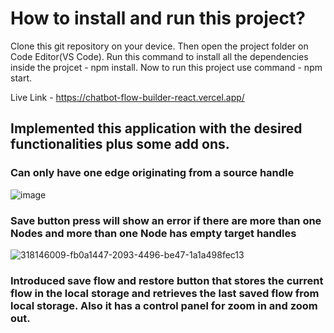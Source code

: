 # How to install and run this project?

Clone this git repository on your device.
Then open the project folder on Code Editor(VS Code).
Run this command to install all the dependencies inside the projcet - npm install.
Now to run this project use command - npm start.

Live Link - https://chatbot-flow-builder-react.vercel.app/

## Implemented this application with the desired functionalities plus some add ons.

### Can only have one edge originating from a source handle
![image](https://github.com/vijaykumarh/CHATBOT-FLOW-BUILDER/assets/77826023/7769f572-75d5-4091-a12c-925a56e7bb28)

### Save button press will show an error if there are more than one Nodes and more than one Node has empty target handles

![318146009-fb0a1447-2093-4496-be47-1a1a498fec13](https://github.com/vijaykumarh/CHATBOT-FLOW-BUILDER/assets/77826023/0b37b480-fa02-49d0-894e-ff66f4625abf)


### Introduced save flow and restore button that stores the current flow in the local storage and retrieves the last saved flow from local storage. Also it has a control panel for zoom in and zoom out.
